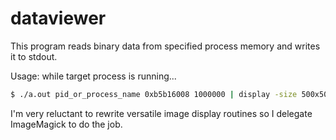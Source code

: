 # dataviewer

This program reads binary data from specified process memory and writes it to stdout.

Usage: while target process is running...
```bash
$ ./a.out pid_or_process_name 0xb5b16008 1000000 | display -size 500x500 -depth 8 BGRA:-
```

I'm very reluctant to rewrite versatile image display routines so I delegate ImageMagick to do the job.
